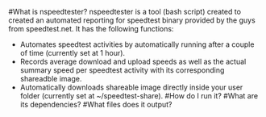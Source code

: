 #What is nspeedtester?
nspeedtester is a tool (bash script) created to created an automated reporting for speedtest binary provided by the guys from speedtest.net. It has the following functions:
* Automates speedtest activities by automatically running after a couple of time (currently set at 1 hour).
* Records average download and upload speeds as well as the actual summary speed per speedtest activity with its corresponding shareadble image.
* Automatically downloads shareable image directly inside your user folder (currently set at ~/speedtest-share).
#How do I run it?
#What are its dependencies?
#What files does it output?
